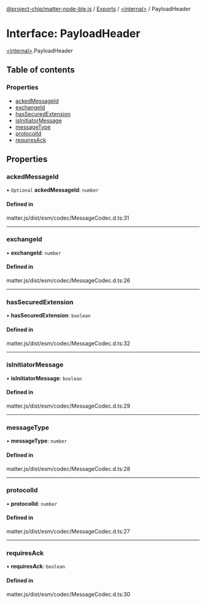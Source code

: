 [@project-chip/matter-node-ble.js](../README.md) / [Exports](../modules.md) / [\<internal\>](../modules/internal_.md) / PayloadHeader

# Interface: PayloadHeader

[\<internal\>](../modules/internal_.md).PayloadHeader

## Table of contents

### Properties

- [ackedMessageId](internal_.PayloadHeader.md#ackedmessageid)
- [exchangeId](internal_.PayloadHeader.md#exchangeid)
- [hasSecuredExtension](internal_.PayloadHeader.md#hassecuredextension)
- [isInitiatorMessage](internal_.PayloadHeader.md#isinitiatormessage)
- [messageType](internal_.PayloadHeader.md#messagetype)
- [protocolId](internal_.PayloadHeader.md#protocolid)
- [requiresAck](internal_.PayloadHeader.md#requiresack)

## Properties

### ackedMessageId

• `Optional` **ackedMessageId**: `number`

#### Defined in

matter.js/dist/esm/codec/MessageCodec.d.ts:31

___

### exchangeId

• **exchangeId**: `number`

#### Defined in

matter.js/dist/esm/codec/MessageCodec.d.ts:26

___

### hasSecuredExtension

• **hasSecuredExtension**: `boolean`

#### Defined in

matter.js/dist/esm/codec/MessageCodec.d.ts:32

___

### isInitiatorMessage

• **isInitiatorMessage**: `boolean`

#### Defined in

matter.js/dist/esm/codec/MessageCodec.d.ts:29

___

### messageType

• **messageType**: `number`

#### Defined in

matter.js/dist/esm/codec/MessageCodec.d.ts:28

___

### protocolId

• **protocolId**: `number`

#### Defined in

matter.js/dist/esm/codec/MessageCodec.d.ts:27

___

### requiresAck

• **requiresAck**: `boolean`

#### Defined in

matter.js/dist/esm/codec/MessageCodec.d.ts:30
